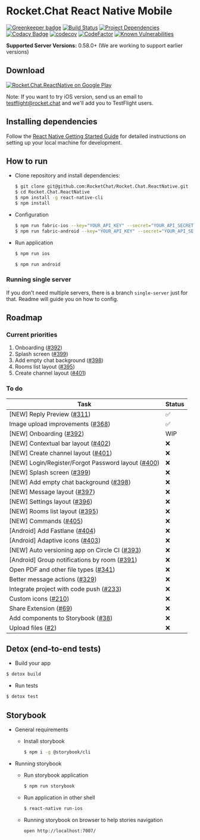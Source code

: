 # Rocket.Chat React Native Mobile

[![Greenkeeper badge](https://badges.greenkeeper.io/RocketChat/Rocket.Chat.ReactNative.svg)](https://greenkeeper.io/)
[![Build Status](https://img.shields.io/travis/RocketChat/Rocket.Chat.ReactNative/master.svg)](https://travis-ci.org/RocketChat/Rocket.Chat.ReactNative)
[![Project Dependencies](https://david-dm.org/RocketChat/Rocket.Chat.ReactNative.svg)](https://david-dm.org/RocketChat/Rocket.Chat.ReactNative)
[![Codacy Badge](https://api.codacy.com/project/badge/Grade/bb15e2392a71473ea59d3f634f35c54e)](https://www.codacy.com/app/RocketChat/Rocket.Chat.ReactNative?utm_source=github.com&utm_medium=referral&utm_content=RocketChat/Rocket.Chat.ReactNative&utm_campaign=badger)
[![codecov](https://codecov.io/gh/RocketChat/Rocket.Chat.ReactNative/branch/master/graph/badge.svg)](https://codecov.io/gh/RocketChat/Rocket.Chat.ReactNative)
[![CodeFactor](https://www.codefactor.io/repository/github/rocketchat/rocket.chat.reactnative/badge)](https://www.codefactor.io/repository/github/rocketchat/rocket.chat.reactnative)
[![Known Vulnerabilities](https://snyk.io/test/github/rocketchat/rocket.chat.reactnative/badge.svg)](https://snyk.io/test/github/rocketchat/rocket.chat.reactnative)

**Supported Server Versions:** 0.58.0+ (We are working to support earlier versions)

## Download
[![Rocket.Chat.ReactNative on Google Play](https://play.google.com/intl/en_us/badges/images/badge_new.png)](https://play.google.com/store/apps/details?id=chat.rocket.reactnative)

Note: If you want to try iOS version, send us an email to testflight@rocket.chat and we'll add you to TestFlight users.


## Installing dependencies

Follow the [React Native Getting Started Guide](https://facebook.github.io/react-native/docs/getting-started.html) for detailed instructions on setting up your local machine for development.

## How to run
- Clone repository and install dependencies:
    ```bash
    $ git clone git@github.com:RocketChat/Rocket.Chat.ReactNative.git
    $ cd Rocket.Chat.ReactNative
    $ npm install -g react-native-cli
    $ npm install
    ```
- Configuration
	```bash
    $ npm run fabric-ios --key="YOUR_API_KEY" --secret="YOUR_API_SECRET"
    $ npm run fabric-android --key="YOUR_API_KEY" --secret="YOUR_API_SECRET"
    ```

- Run application
    ```bash
    $ npm run ios
    ```
    ```bash
    $ npm run android
    ```

### Running single server
If you don't need multiple servers, there is a branch `single-server` just for that.
Readme will guide you on how to config.

## Roadmap

### Current priorities

1) Onboarding ([#392][i392])
2) Splash screen ([#399][i399])
3) Add empty chat background ([#398][i398])
4) Rooms list layout ([#395][i395])
5) Create channel layout ([#401][i401])

### To do
|    Task              | Status |
|--------------------|-----|
| [NEW] Reply Preview ([#311][i311]) |  ✅  |
| Image upload improvements ([#368][i368]) |  ✅  |
| [NEW] Onboarding ([#392][i392])             |    WIP  |
| [NEW] Contextual bar layout ([#402][i402])             |    ❌  |
| [NEW] Create channel layout ([#401][i401])             |    ❌  |
| [NEW] Login/Register/Forgot Password layout ([#400][i400])             |    ❌  |
| [NEW] Splash screen ([#399][i399])             |    ❌  |
| [NEW] Add empty chat background ([#398][i398])             |    ❌  |
| [NEW] Message layout ([#397][i397])             |    ❌  |
| [NEW] Settings layout ([#396][i396])             |    ❌  |
| [NEW] Rooms list layout ([#395][i395])             |    ❌  |
| [NEW] Commands ([#405][i405])   |  ❌  |
| [Android] Add Fastlane ([#404][i404]) |   ❌   |
| [Android] Adaptive icons ([#403][i403])     |   ❌   |
| [NEW] Auto versioning app on Circle CI ([#393][i393])             |    ❌  |
| [Android] Group notifications by room ([#391][i391])             |    ❌  |
| Open PDF and other file types ([#341][i341])            |    ❌  |
| Better message actions ([#329][i329])             |    ❌  |
| Integrate project with code push ([#233][i233])           |    ❌  |
| Custom icons ([#210][i210])             |    ❌  |
| Share Extension ([#69][i69])          |    ❌  |
| Add components to Storybook ([#38][i38])            |    ❌  |
| Upload files ([#2][i2])             |    ❌  |

[i2]: https://github.com/RocketChat/Rocket.Chat.ReactNative/issues/2
[i38]: https://github.com/RocketChat/Rocket.Chat.ReactNative/issues/38
[i69]: https://github.com/RocketChat/Rocket.Chat.ReactNative/issues/69
[i210]: https://github.com/RocketChat/Rocket.Chat.ReactNative/issues/210
[i233]: https://github.com/RocketChat/Rocket.Chat.ReactNative/issues/233
[i329]: https://github.com/RocketChat/Rocket.Chat.ReactNative/issues/329
[i341]: https://github.com/RocketChat/Rocket.Chat.ReactNative/issues/341
[i391]: https://github.com/RocketChat/Rocket.Chat.ReactNative/issues/391
[i393]: https://github.com/RocketChat/Rocket.Chat.ReactNative/issues/393
[i403]: https://github.com/RocketChat/Rocket.Chat.ReactNative/issues/403
[i404]: https://github.com/RocketChat/Rocket.Chat.ReactNative/issues/404
[i405]: https://github.com/RocketChat/Rocket.Chat.ReactNative/issues/405
[i395]: https://github.com/RocketChat/Rocket.Chat.ReactNative/issues/395
[i396]: https://github.com/RocketChat/Rocket.Chat.ReactNative/issues/396
[i397]: https://github.com/RocketChat/Rocket.Chat.ReactNative/issues/397
[i398]: https://github.com/RocketChat/Rocket.Chat.ReactNative/issues/398
[i399]: https://github.com/RocketChat/Rocket.Chat.ReactNative/issues/399
[i400]: https://github.com/RocketChat/Rocket.Chat.ReactNative/issues/400
[i401]: https://github.com/RocketChat/Rocket.Chat.ReactNative/issues/401
[i402]: https://github.com/RocketChat/Rocket.Chat.ReactNative/issues/402
[i392]: https://github.com/RocketChat/Rocket.Chat.ReactNative/issues/392
[i368]: https://github.com/RocketChat/Rocket.Chat.ReactNative/pull/368
[i311]: https://github.com/RocketChat/Rocket.Chat.ReactNative/issues/311



## Detox (end-to-end tests)
- Build your app

```bash
$ detox build
```

- Run tests

```bash
$ detox test
```

## Storybook
- General requirements
    - Install storybook
        ```bash
        $ npm i -g @storybook/cli
        ```

- Running storybook
    - Run storybook application
        ```bash
        $ npm run storybook
        ```
    - Run application in other shell
        ```bash
        $ react-native run-ios
        ```
    - Running storybook on browser to help stories navigation
        ```
        open http://localhost:7007/
        ```
